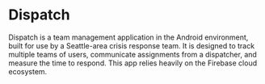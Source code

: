 # Dispatch
Dispatch is a team management application in the Android environment, built for use by a Seattle-area crisis response team. 
It is designed to track multiple teams of users, communicate assignments from a dispatcher, and measure the time to respond. 
This app relies heavily on the Firebase cloud ecosystem.
